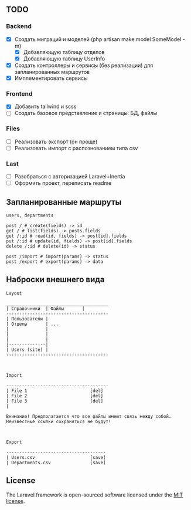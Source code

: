 ## TODO

### Backend

- [x] Создать миграций и моделей (php artisan make:model SomeModel -m)
  - [x] Добавляющую таблицу отделов
  - [x] Добавляющую таблицу UserInfo
- [x] Создать контроллеры и сервисы (без реализации) для запланированных маршрутов
- [x] Имплементировать сервисы

### Frontend

- [x] Добавить tailwind и scss
- [ ] Создать базовое представление и страницы: БД, файлы

### Files

- [ ] Реализовать экспорт (он проще)
- [ ] Реализовать импорт с распознованием типа csv

### Last

- [ ] Разобраться с авторизацией Laravel+Inertia
- [ ] Оформить проект, переписать readme

## Запланированные маршруты

```
users, departments

post / # create(fields) -> id
get / # list(fields) -> posts.fields
get /:id # read(id, fields) -> post[id].fields
put /:id # update(id, fields) -> post[id].fields
delete /:id # delete(id) -> status

post /import # import(params) -> status
post /export # export(params) -> data
```

## Наброски внешнего вида

```
Layout

_______________________________________
| Справочники  | Файлы       |
---------------------------------------
| Пользователи |
| Отделы       | ...
|              |
|              |
|              |
|--------------|
| Users (site) |
---------------------------------------



Import

---------------------------------------
| File 1                        [del]
| File 2                        [del]
| File 3                        [del]
|

Внимание! Предполагается что все файлы имеют связь между собой.
Неизвестные ссылки сохраняться не будут!



Export

--------------------------------------
| Users.csv                     [save]
| Departments.csv               [save]
```

## License

The Laravel framework is open-sourced software licensed under the [MIT license](https://opensource.org/licenses/MIT).
